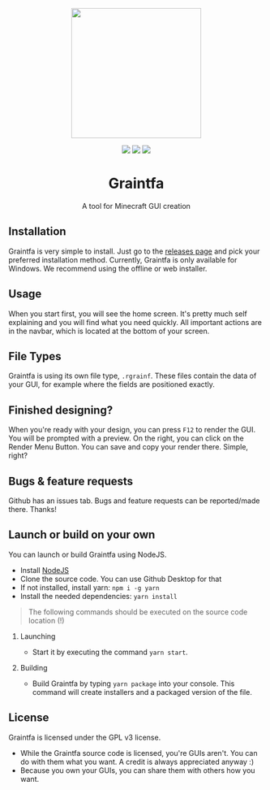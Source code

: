<p align="center">
  <img src="https://github.com/RedCrafter07/Graintfa/blob/main/assets/icon.png?raw=true" width="256">
  <br>
</p>

<p align="center">
  <img src="https://shields.io/github/stars/RedCrafter07/Graintfa?style=for-the-badge&color=ff3434&labelColor=123">
  <img src="https://img.shields.io/github/v/release/RedCrafter07/Graintfa?color=FF7F1A&style=for-the-badge&labelColor=123">
  <img src="https://shields.io/github/downloads/RedCrafter07/Graintfa/total?style=for-the-badge&color=fc0&labelColor=123">
</p>

<h1 align="center">Graintfa</h1>
<p align="center">A tool for Minecraft GUI creation</p>

## Installation
Graintfa is very simple to install. Just go to the [releases page](https://github.com/RedCrafter07/Graintfa/releases/latest) and pick your preferred installation method. Currently, Graintfa is only available for Windows. We recommend using the offline or web installer.

## Usage
When you start first, you will see the home screen. It's pretty much self explaining and you will find what you need quickly. All important actions are in the navbar, which is located at the bottom of your screen.

## File Types
Graintfa is using its own file type, `.rgrainf`. These files contain the data of your GUI, for example where the fields are positioned exactly.

## Finished designing? 
When you're ready with your design, you can press `F12` to render the GUI. You will be prompted with a preview. On the right, you can click on the Render Menu Button. You can save and copy your render there. Simple, right?

## Bugs & feature requests
Github has an issues tab. Bugs and feature requests can be reported/made there. Thanks!

## Launch or build on your own
You can launch or build Graintfa using NodeJS.

- Install [NodeJS](https://nodejs.org)
- Clone the source code. You can use Github Desktop for that
- If not installed, install yarn: `npm i -g yarn`
- Install the needed dependencies: `yarn install`

> The following commands should be executed on the source code location (!)

1. Launching
   - Start it by executing the command `yarn start`.

2. Building
   - Build Graintfa by typing `yarn package` into your console. This command will create installers and a packaged version of the file.


## License
Graintfa is licensed under the GPL v3 license.

- While the Graintfa source code is licensed, you're GUIs aren't. You can do with them what you want. A credit is always appreciated anyway :)
- Because you own your GUIs, you can share them with others how you want.
